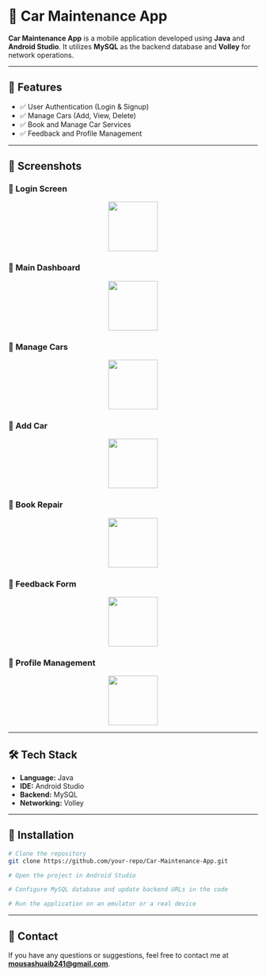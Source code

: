 # 🚗 Car Maintenance App

**Car Maintenance App** is a mobile application developed using **Java** and **Android Studio**. It utilizes **MySQL** as the backend database and **Volley** for network operations.

---

## 📌 Features
- ✅ User Authentication (Login & Signup)
- ✅ Manage Cars (Add, View, Delete)
- ✅ Book and Manage Car Services
- ✅ Feedback and Profile Management

---

## 📱 Screenshots
### 🔹 Login Screen
<img src="https://github.com/user-attachments/assets/60a85a6c-5322-41d2-9e57-f5166e9e9229" width="100" style="display: block; margin: auto;">

### 🔹 Main Dashboard
<img src="https://github.com/user-attachments/assets/dd1aa248-86b2-4d7a-b799-c63efcefe046" width="100" style="display: block; margin: auto;">

### 🔹 Manage Cars
<img src="https://github.com/user-attachments/assets/0a09e42c-4865-4d39-8566-ce36422c534f" width="100" style="display: block; margin: auto;">

### 🔹 Add Car
<img src="https://github.com/user-attachments/assets/c4308751-fb48-4f39-8a61-0bc0fcff74cb" width="100" style="display: block; margin: auto;">

### 🔹 Book Repair
<img src="https://github.com/user-attachments/assets/587049e6-0a7c-4e7d-8a51-44d5a727e237" width="100" style="display: block; margin: auto;">

### 🔹 Feedback Form
<img src="https://github.com/user-attachments/assets/5aabde25-c79a-405f-86d3-ea030ee9db50" width="100" style="display: block; margin: auto;">

### 🔹 Profile Management
<img src="https://github.com/user-attachments/assets/ad6048b6-2f10-4599-ab66-f6358a13c371" width="100" style="display: block; margin: auto;">

---

## 🛠️ Tech Stack
- **Language:** Java
- **IDE:** Android Studio
- **Backend:** MySQL
- **Networking:** Volley

---

## 🚀 Installation
```sh
# Clone the repository
git clone https://github.com/your-repo/Car-Maintenance-App.git

# Open the project in Android Studio

# Configure MySQL database and update backend URLs in the code

# Run the application on an emulator or a real device
```

---

## 📩 Contact
If you have any questions or suggestions, feel free to contact me at **mousashuaib241@gmail.com**.
